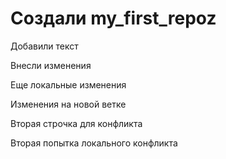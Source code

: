 ﻿# Создали my_first_repoz

Добавили текст

Внесли изменения

Еще локальные изменения

Изменения на новой ветке

Вторая строчка для конфликта

Вторая попытка локального конфликта

